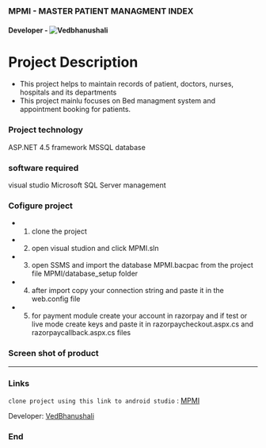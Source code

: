 ### MPMI - MASTER PATIENT MANAGMENT INDEX

#### Developer - ![Vedbhanushali](https://github.com/Vedbhanushali)

# Project Description
- This project helps to maintain records of patient, doctors, nurses, hospitals and its departments
- This project mainlu focuses on Bed managment system and appointment booking for patients.


### Project technology
ASP.NET 4.5 framework
MSSQL database

### software required
visual studio
Microsoft SQL Server management 

### Cofigure project
- 1) clone the project
- 2) open visual studion and click MPMI.sln
- 3) open SSMS and import the database MPMI.bacpac from the project file MPMI/database_setup folder
- 4) after import copy your connection string and paste it in the web.config file
- 5) for payment module create your account in razorpay and if test or live mode create keys and paste it in razorpaycheckout.aspx.cs and razorpaycallback.aspx.cs files

### Screen shot of product



----
### Links

`clone project using this link to android studio` :
 [MPMI](https://github.com/rdodiya/MPMI.git)

Developer:
 [VedBhanushali](https://github.com/Vedbhanushali)  

### End
